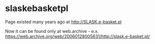 # slaskebasketpl

Page existed many years ago at http://SLASK.e-basket.pl

Now it can be found only at web.archive - e.x. https://web.archive.org/web/20060128005631/http://slask.e-basket.pl/

